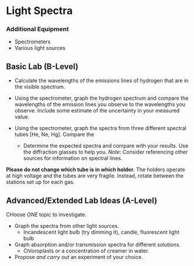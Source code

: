 # Light Spectra

### Additional Equipment

- Spectrometers
- Various light sources

## Basic Lab (B-Level)

- Calculate the wavelengths of the emissions lines of hydrogen that are in the
  visible spectrum.

- Using the spectrometer, graph the hydrogen spectrum and compare the wavelengths
  of the emission lines you observe to the wavelengths you observe. Include some
  estimate of the uncertainty in your measured value.

- Using the spectrometer, graph the spectra from three different
  spectral tubes [He, Ne, Hg]. Compare the

    - Determine the expected spectra and compare with your results.
      Use the diffraction glasses to help you. *Note*: Consider
      referencing other sources for information on spectral lines.

**Please do not change which tube is in which holder.** The holders operate at
high voltage and the tubes are very fragile. Instead, rotate between the stations set up for each gas.

## Advanced/Extended Lab Ideas (A-Level)

CHoose *ONE* topic to investigate.

- Graph the spectra from other light sources.
    - Incandescent light bulb (try dimming it), candle, fluorescent
      light bulb
- Graph absorption and/or transmission spectra for different
  solutions.
    - Chloroplasts or a concentration of creamer in water.
- Propose *and carry out* an experiment of your choice.
